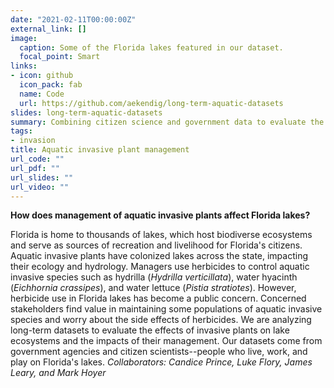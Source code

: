 ```yaml
---
date: "2021-02-11T00:00:00Z"
external_link: []
image:
  caption: Some of the Florida lakes featured in our dataset.
  focal_point: Smart
links:
- icon: github
  icon_pack: fab
  name: Code
  url: https://github.com/aekendig/long-term-aquatic-datasets
slides: long-term-aquatic-datasets
summary: Combining citizen science and government data to evaluate the effects of aquatic invasive plant management.
tags:
- invasion
title: Aquatic invasive plant management
url_code: ""
url_pdf: ""
url_slides: ""
url_video: ""
---
```


**How does management of aquatic invasive plants affect Florida lakes?**  

Florida is home to thousands of lakes, which host biodiverse ecosystems and serve as sources of recreation and livelihood for Florida's citizens. Aquatic invasive plants have colonized lakes across the state, impacting their ecology and hydrology. Managers use herbicides to control aquatic invasive species such as hydrilla (*Hydrilla verticillata*), water hyacinth (*Eichhornia crassipes*), and water lettuce (*Pistia stratiotes*). However, herbicide use in Florida lakes has become a public concern. Concerned stakeholders find value in maintaining some populations of aquatic invasive species and worry about the side effects of herbicides. We are analyzing long-term datasets to evaluate the effects of invasive plants on lake ecosystems and the impacts of their management. Our datasets come from government agencies and citizen scientists--people who live, work, and play on Florida's lakes.
*Collaborators: Candice Prince, Luke Flory, James Leary, and Mark Hoyer*  

